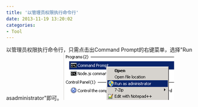 ```yaml
---
title: '以管理员权限执行命令行'
date: 2013-11-19 13:20:02
categories: 
- Tool
---
```

以管理员权限执行命令行，只需点击出Command Prompt的右键菜单，选择"Run asadministrator"即可。
![以管理员权限执行命令行](/images/2013/11/0026uWfMgy6XqRMA2vAee.png)